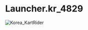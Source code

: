 # Launcher.kr_4829
![Korea_KartRider](https://github.com/MyPuppy/Launcher.kr_4829/assets/83522007/8960840b-6fb7-40f5-8eb4-c03fe57a1859)
